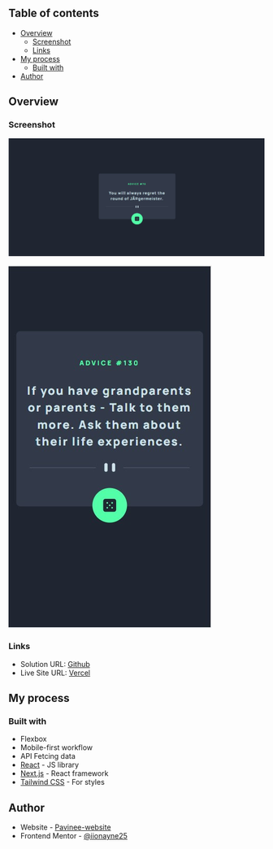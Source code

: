 ## Table of contents

- [Overview](#overview)
  - [Screenshot](#screenshot)
  - [Links](#links)
- [My process](#my-process)
  - [Built with](#built-with)
- [Author](#author)

## Overview

### Screenshot

![desktop](/public/screenshots/advice-generator-app-desktop.jpg)

![mobile](/public/screenshots/advice-generator-app-mobile.jpg)

### Links

- Solution URL: [Github](https://github.com/iionayne25/advice-generator-app)
- Live Site URL: [Vercel](https://advice-generator-app-by-pavinee.vercel.app)

## My process

### Built with

- Flexbox
- Mobile-first workflow
- API Fetcing data 
- [React](https://reactjs.org/) - JS library
- [Next.js](https://nextjs.org/) - React framework
- [Tailwind CSS](https://tailwindcss.com/) - For styles

## Author

- Website - [Pavinee-website](https://pavineesut-website.vercel.app/)
- Frontend Mentor - [@iionayne25](https://www.frontendmentor.io/profile/iionayne25)